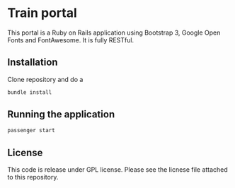 # Train portal

This portal is a Ruby on Rails application using Bootstrap 3, Google Open Fonts and FontAwesome.
It is fully RESTful.

## Installation

Clone repository and do a

```bash
bundle install
```

## Running the application

```bash
passenger start
```

## License

This code is release under GPL license. Please see the licnese file attached to this repository.
